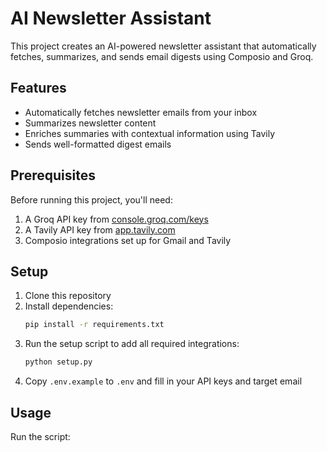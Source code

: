 # AI Newsletter Assistant

This project creates an AI-powered newsletter assistant that automatically fetches, summarizes, and sends email digests using Composio and Groq.

## Features

- Automatically fetches newsletter emails from your inbox
- Summarizes newsletter content
- Enriches summaries with contextual information using Tavily
- Sends well-formatted digest emails

## Prerequisites

Before running this project, you'll need:

1. A Groq API key from [console.groq.com/keys](https://console.groq.com/keys)
2. A Tavily API key from [app.tavily.com](https://app.tavily.com/)
3. Composio integrations set up for Gmail and Tavily

## Setup

1. Clone this repository
2. Install dependencies:
   ```bash
   pip install -r requirements.txt
   ```
3. Run the setup script to add all required integrations:
   ```bash
   python setup.py
   ```
4. Copy `.env.example` to `.env` and fill in your API keys and target email

## Usage

Run the script:
